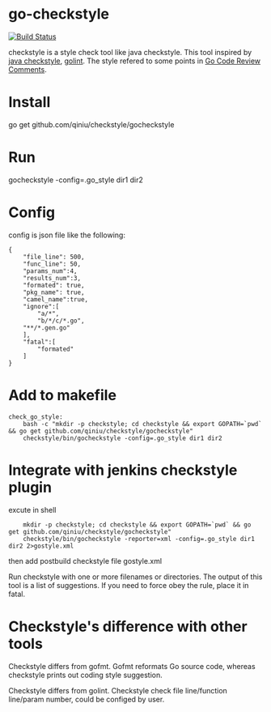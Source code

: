 go-checkstyle
=============
[![Build Status](https://api.travis-ci.org/qiniu/checkstyle.png?branch=master)](https://travis-ci.org/qiniu/checkstyle)

checkstyle is a style check tool like java checkstyle. This tool inspired by [java checkstyle](https://github.com/checkstyle/checkstyle), [golint](https://github.com/golang/lint). The style refered to some points in [Go Code Review Comments](https://code.google.com/p/go-wiki/wiki/CodeReviewComments).

# Install
  go get github.com/qiniu/checkstyle/gocheckstyle

# Run
  gocheckstyle -config=.go_style dir1 dir2

# Config 
config is json file like the following:
```
{
    "file_line": 500,
    "func_line": 50,
    "params_num":4,
    "results_num":3,
    "formated": true,
    "pkg_name": true,
    "camel_name":true,
    "ignore":[
        "a/*",
        "b/*/c/*.go",
	"**/*.gen.go"
    ],
    "fatal":[
        "formated"
    ]
}

```

# Add to makefile
```
check_go_style:
	bash -c "mkdir -p checkstyle; cd checkstyle && export GOPATH=`pwd` && go get github.com/qiniu/checkstyle/gocheckstyle"
	checkstyle/bin/gocheckstyle -config=.go_style dir1 dir2

```

# Integrate with jenkins checkstyle plugin
excute in shell
```
    mkdir -p checkstyle; cd checkstyle && export GOPATH=`pwd` && go get github.com/qiniu/checkstyle/gocheckstyle"
    checkstyle/bin/gocheckstyle -reporter=xml -config=.go_style dir1 dir2 2>gostyle.xml
```
then add postbuild checkstyle file gostyle.xml

Run checkstyle with one or more filenames or directories. The output of this tool is a list of suggestions. If you need to force obey the rule, place it in fatal.

# Checkstyle's difference with other tools
Checkstyle differs from gofmt. Gofmt reformats Go source code, whereas checkstyle prints out coding style suggestion.

Checkstyle differs from golint. Checkstyle check file line/function line/param number, could be configed by user.
